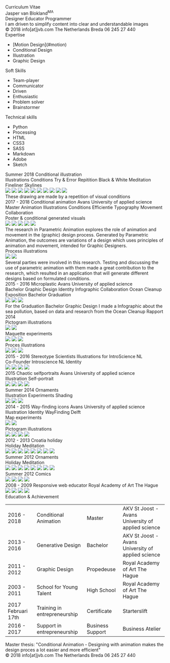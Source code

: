 <div class="cover">
<div class="website">Curriculum Vitae</div>

<div class="name">Jasper van Blokland<sup>MA</sup></div>

<div class="box">
<span class="function">Designer</span>
<span class="function">Educator</span>
<span class="function">Programmer</span[]()>
</div>
	
<div class="intro">I am driven to simplify content into clear and understandable images</div>

<div class="contact">
<span class="about">© 2018</span>
<span class="about">info[at]jvb.com</span>
<span class="about">The Netherlands</span>
<span class="about">Breda</span>
<span class="about">06 245 27 440</span>
</div>

<div class="title">Expertise</div>

- <div class="skills"><span class="one">[Motion Design](#motion)</span></div>
- <div class="skills"><span class="one">Conditional Design</span></div> 
- <div class="skills"><span class="one">Illustration</span></div>
- <div class="skills"><span class="one">Graphic Design</span></div>

<div class="title">Soft Skills</div>

- <div class="skills"><span class="two">Team-player</span></div>
- <div class="skills"><span class="two">Communicator</span></div>
- <div class="skills"><span class="two">Driven</span></div>
- <div class="skills"><span class="two">Enthusiastic</span></div>
- <div class="skills"><span class="two">Problem solver</span></div>
- <div class="skills"><span class="two">Brainstormer</span></div>

<div class="title">Technical skills</div>

- <div class="skills"><span class="three">Python</span></div> 
- <div class="skills"><span class="three">Processing</span></div> 
- <div class="skills"><span class="three">HTML</span></div> 
- <div class="skills"><span class="three">CSS3</span></div>
- <div class="skills"><span class="three">SASS</span></div>
- <div class="skills"><span class="three">Markdown</span></div> 
- <div class="skills"><span class="three">Adobe</span></div>
- <div class="skills"><span class="three">Sketch</span></div>
</div>

<div class="box-project">
<div class="projectfirst">
<span class="project-date">Summer 2018</span>
<span class="project-name">Conditional illustration</span>
<div class="keywords">
<span class="words">Illustrations</span>
<span class="words">Conditions</span>
<span class="words">Try & Error</span>
<span class="words">Repitition</span>
<span class="words">Black & White</span>
<span class="words">Meditation</span>
<span class="words">Fineliner</span>
<span class="words">Skylines</span>
</div>
</div>
</div>

<div class="col-container">
<span class="small"><img src="content/conditinalcity/3.jpeg"></span>
<span class="small"><img src="content/conditinalcity/4.jpeg"></span>
<span class="small"><img src="content/conditinalcity/6.jpeg"></span>
<span class="small"><img src="content/conditinalcity/10.jpeg"></span>
<span class="small"><img src="content/conditinalcity/11.jpeg"></span>
<span class="small"><img src="content/conditinalcity/17.jpeg"></span>
<span class="small"><img src="content/conditinalcity/22.jpeg"></span>
<span class="small"><img src="content/conditinalcity/23.jpeg"></span>
<span class="small"><img src="content/conditinalcity/25.jpeg"></span>
<span class="small"><img src="content/conditinalcity/28.jpeg"></span>
</div>

<div class="project-intro">These drawing are made by a repetition of visual conditions</div>

<a name="motion"/>
<div class="box-project">
<div class="project">
<span class="project-date">2017 - 2018</span>
<span class="project-name">Conditional animation</span>
<span class="project-header">Avans University of applied science</span>
<div class="keywords">
<span class="words">Master Animation</span>
<span class="words">Illustrations</span>
<span class="words">Conditions</span>
<span class="words">Efficientie</span>
<span class="words">Typography</span>
<span class="words">Movement</span>
<span class="words">Collaboration</span>
</div>
</div>
</div>


<div class="firstchapter">Poster & conditional generated visuals</div>

<div class="col-container">
<span class="small"><img class="animation" src="content/animation/poster.jpg"></span>
<span class="small"><img class="animation" src="content/animation/mov/0.png"></span>
<span class="small"><img class="animation" src="content/animation/mov/1.png"></span>
<span class="small"><img class="animation" src="content/animation/mov/2.png"></span>
<span class="small"><img class="animation" src="content/animation/mov/3.png"></span>
</div>

<div class="project-intro">The research in Parametric Animation explores the role of animation and movement in the (graphic) design process. Generated by Parametric Animation, the outcomes are variations of a design which uses principles of animation and movement, intended for Graphic Designers.</div>

<div class="chapter">Process illustrations</div>

<div class="col-container">
<img class="wide" src="content/animation/2.jpg">
<img class="wide" src="content/animation/3.jpg">
</div>

<div class="project-intro">Several parties were involved in this research. Testing and discussing the use of parametric animation with them made a great contribution to the research, which resulted in an application that will generate different designs based on formulated conditions.</div>

<div class="box-project">
<div class="project">
<span class="project-date">2015 - 2016</span>
<span class="project-name">Microplastic</span>
<span class="project-header">Avans University of applied science</span>
<div class="keywords">
<span class="words">Bachelor Graphic Design</span>
<span class="words">Identity</span>
<span class="words">Infographic</span>
<span class="words">Collaboration Ocean Cleanup</span>
</div>
</div>
</div>

<div class="firstchapter">Exposition Bachelor Graduation</div>

<div class="col-container">
<img class="onethird" src="content/sea/expo/0.jpg">
<img class="onethird" src="content/sea/expo/1.jpg">
<img class="onethird" src="content/sea/expo/2.jpg">
</div>

<div class="project-intro">For the Graduation Bachelor Graphic Design I made a Infographic about the sea pollution, based on data and research from the Ocean Cleanup Rapport 2014</div>

<div class="chapter">Pictogram illustrations</div>

<div class="col-container">
<img class="wide" src="content/sea/picto1.png">
<img class="wide" src="content/sea/picto2.png">
</div>

<div class="chapter">Maquette experiments</div>

<div class="col-container">
<img class="onethird" src="content/sea/maquette/0.jpg">
<img class="onethird" src="content/sea/maquette/1.jpg">
<img class="onethird" src="content/sea/maquette/2.jpg">
</div>


<div class="chapter">Proces illustrations</div>

<div class="col-container">
<span class="plastic"><img src="content/sea/illustraties/0.jpg"></span>
<span class="plastic"><img src="content/sea/illustraties/1.jpg"></span>
<span class="plastic"><img class="wide" src="content/sea/illustraties/2.jpg"></span>
</div>

<div class="box-project">
<div class="project">
<span class="project-date">2015 - 2016</span>
<span class="project-name">Stereotype Scientists</span>
<span class="project-header">Illustrations for IntroScience NL</span>
<div class="keywords">
<span class="words">Co-Founder Introscience NL</span>
<span class="words">Identity</span>
</div>
</div>
</div>

<div class="col-container">
<img src="content/scientist/0.jpg">
<img src="content/scientist/1.jpg">
<img src="content/scientist/2.jpg">
<img src="content/scientist/3.jpg">
</div>

<div class="box-project">
<div class="project">
<span class="project-date">2015</span>
<span class="project-name">Chaotic selfportraits</span>
<span class="project-header">Avans University of applied science</span>
<div class="keywords">
<span class="words">Illustration</span>
<span class="words">Self-portrait</span>
</div>
</div>
</div>

<div class="col-container">
<img src="content/portrait/0.jpg">
<img src="content/portrait/1.jpg">
<img src="content/portrait/2.jpg">
<img src="content/portrait/3.jpg">
</div>

<div class="box-project">
<div class="project">
<span class="project-date">Summer 2014</span>
<span class="project-name">Ornaments</span>
<div class="keywords">
<span class="words">Illustration</span>
<span class="words">Experiments</span>
<span class="words">Shading</span>
</div>
</div>
</div>

<div class="col-container">
<img src="content/italy/0.png">
<img src="content/italy/1.png">
<img class="wide" src="content/italy/2.png">
</div>

<div class="box-project">
<div class="project">
<span class="project-date">2014 - 2015</span>
<span class="project-name">Way-finding icons</span>
<span class="project-header">Avans University of applied science</span>
<div class="keywords">
<span class="words">Illustration</span>
<span class="words">Identity</span>
<span class="words">WayFinding Delft</span>
</div>
</div>
</div>

<div class="firstchapter">Map experiments</div>

<div class="col-container">
<img class="wide" src="content/icons/map/0.png">
<img class="wide" src="content/icons/map/1.png">
</div>

<div class="chapter">Pictogram illustrations</div>

<div class="col-container">
<img src="content/icons/0.jpg">
<img src="content/icons/1.jpg">
<img src="content/icons/2.jpg">
<img src="content/icons/3.jpg">
</div>

<div class="box-project">
<div class="project">
<span class="project-date">2012 - 2013</span>
<span class="project-name">Croatia holiday</span>
<div class="keywords">
<span class="words">Holiday</span>
<span class="words">Meditation</span>
</div>
</div>
</div>

<div class="col-container">
<img src="content/croatia/0.jpg">
<img src="content/croatia/2.jpg">
<img src="content/croatia/1.jpg">
<img src="content/croatia/3.jpg">
<img src="content/croatia/4.jpeg">
<img src="content/croatia/5.jpeg">
<img src="content/croatia/6.jpeg">
<img src="content/croatia/7.jpeg">
</div>

<div class="box-project">
<div class="project">
<span class="project-date">Summer 2012</span>
<span class="project-name">Ornaments</span>
<div class="keywords">
<span class="words">Holiday</span>
<span class="words">Meditation</span>
</div>
</div>
</div>

<div class="col-container">
<img src="content/ornaments/0.jpg">
<img src="content/ornaments/1.jpg">
<img src="content/ornaments/2.jpg">
<img src="content/ornaments/3.jpg">
<img src="content/ornaments/4.jpeg">
<img src="content/ornaments/5.jpeg">
<img src="content/ornaments/6.jpeg">
<img src="content/ornaments/7.jpeg">
</div>

<div class="box-project">
<div class="project">
<span class="project-date">Summer 2012</span>
<span class="project-name">Comics</span>
</div>
</div>

<div class="col-container">
<img src="content/strip/0.jpg">
<img src="content/strip/1.jpg">
<img src="content/strip/2.jpg">
<img src="content/strip/3.jpg">
</div>

<div class="box-project">
<div class="project">
<span class="project-date">2008 - 2009</span>
<span class="project-name">Responsive web educator</span>
<span class="project-header">Royal Academy of Art The Hague</span>
</div>
</div>

<div class="col-container">
<img src="content/educator/0.jpg">
<img src="content/educator/1.jpg">
<img src="content/educator/2.jpg">
<img src="content/educator/3.jpg">
</div>

<div class="projectlast">
<div class="titlelast">Education & Achievement</div>
</div>

|||||
|---|---|---|---|
|2016 - 2018|Conditional Animation|Master|AKV St Joost - Avans University of applied science|
|2013 - 2016|Generative Design|Bachelor|AKV St Joost - Avans University of applied science|
|2011 - 2012|Graphic Design|Propedeuse|Royal Academy of Art The Hague|
|2003 - 2011|School for Young Talent|High School|Royal Academy of Art The Hague|
|2017 Februari 17th|Training in entrepreneurship|Certificate|Starterslift|
|2016 - 2017|Support in entrepreneurship|Business Support|Business Atelier|

<div class="thesis">Master thesis: "Conditional Animation - Designing with animation makes the design proces a lot easier and more efficient"</div>

<div class="bar">
<div class="contact">
<span class="about">© 2018</span>
<span class="about">info[at]jvb.com</span>
<span class="about">The Netherlands</span>
<span class="about">Breda</span>
<span class="about">06 245 27 440</span>
</div>
</div>
